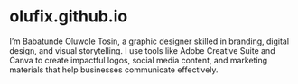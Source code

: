 # olufix.github.io
I’m Babatunde Oluwole Tosin, a graphic designer skilled in branding, digital design, and visual storytelling. I use tools like Adobe Creative Suite and Canva to create impactful logos, social media content, and marketing materials that help businesses communicate effectively.
